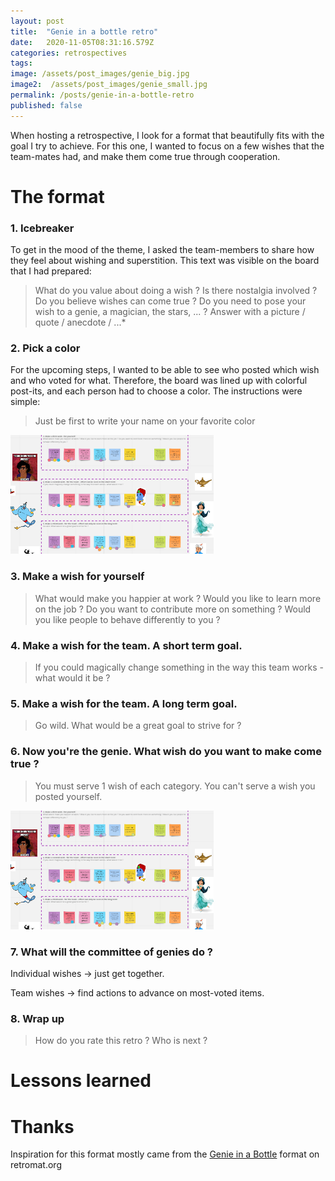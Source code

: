 ```yaml
---
layout: post
title:  "Genie in a bottle retro"
date:   2020-11-05T08:31:16.579Z
categories: retrospectives
tags:
image: /assets/post_images/genie_big.jpg
image2:  /assets/post_images/genie_small.jpg
permalink: /posts/genie-in-a-bottle-retro
published: false
---
```


When hosting a retrospective, I look for a format that beautifully fits with the goal I try to achieve. For this one, I wanted to focus on a few wishes that the team-mates had, and make them come true through cooperation.

# The format
### 1. Icebreaker
To get in the mood of the theme, I asked the team-members to share how they feel about wishing and superstition. This text was visible on the board that I had prepared:
> What do you value about doing a wish ? Is there nostalgia involved ? Do you believe wishes can come true ? Do you need to pose your wish to a genie, a magician, the stars, ... ? Answer with a picture / quote / anecdote / ...*

### 2. Pick a color
For the upcoming steps, I wanted to be able to see who posted which wish and who voted for what. Therefore, the board was lined up with colorful post-its, and each person had to choose a color. The instructions were simple:
>Just be first to write your name on your favorite color

![The board before starting](/assets/post_images/genie_after.png)
### 3. Make a wish for yourself
>What would make you happier at work ? Would you like to learn more on the job ? Do you want to contribute more on something ? Would you like people to behave differently to you ?

### 4. Make a wish for the team. A short term goal.
>If you could magically change something in the way this team works - what would it be ?

### 5. Make a wish for the team. A long term goal.
>Go wild. What would be a great goal to strive for ?

### 6. Now you're the genie. What wish do you want to make come true ?
>You must serve 1 wish of each category. You can't serve a wish you posted yourself.

![The board after voting](/assets/post_images/genie_after.png)
### 7. What will the committee of genies do ?

Individual wishes -> just get together.

Team wishes -> find actions to advance on most-voted items.

### 8. Wrap up
>How do you rate this retro ? Who is next ?


# Lessons learned


# Thanks
Inspiration for this format mostly came from the [Genie in a Bottle](https://retromat.org/en/?id=116) format on retromat.org
